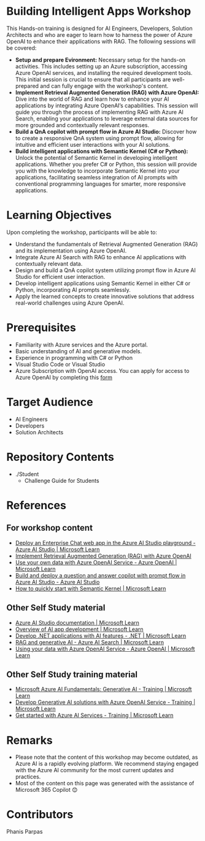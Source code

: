 # Building Intelligent Apps Workshop
This Hands-on training is designed for AI Engineers, Developers, Solution Architects and who are eager to learn how to harness the power of Azure OpenAI to enhance their applications with RAG.
The following sessions will be covered:

- **Setup and prepare Evironment:** Necessary setup for the hands-on activities. This includes setting up an Azure subscription, accessing Azure OpenAI services, and installing the required development tools. This initial session is crucial to ensure that all participants are well-prepared and can fully engage with the workshop's content.
- **Implement Retrieval Augmented Generation (RAG) with Azure OpenAI:** Dive into the world of RAG and learn how to enhance your AI applications by integrating Azure OpenAI’s capabilities. This session will guide you through the process of implementing RAG with Azure AI Search, enabling your applications to leverage external data sources for more grounded and contextually relevant responses.
- **Build a QnA copilot with prompt flow in Azure AI Studio:** Discover how to create a responsive QnA system using prompt flow, allowing for intuitive and efficient user interactions with your AI solutions.
- **Build intelligent applications with Semantic Kernel (C# or Python):** Unlock the potential of Semantic Kernel in developing intelligent applications. Whether you prefer C# or Python, this session will provide you with the knowledge to incorporate Semantic Kernel into your applications, facilitating seamless integration of AI prompts with conventional programming languages for smarter, more responsive applications.
  
# Learning Objectives
Upon completing the workshop, participants will be able to:
- Understand the fundamentals of Retrieval Augmented Generation (RAG) and its implementation using Azure OpenAI.
- Integrate Azure AI Search with RAG to enhance AI applications with contextually relevant data.
- Design and build a QnA copilot system utilizing prompt flow in Azure AI Studio for efficient user interaction.
- Develop intelligent applications using Semantic Kernel in either C# or Python, incorporating AI prompts seamlessly.
- Apply the learned concepts to create innovative solutions that address real-world challenges using Azure OpenAI.
  
# Prerequisites
- Familiarity with Azure services and the Azure portal.
- Basic understanding of AI and generative models.
- Experience in programming with C# or Python
- Visual Studio Code or Visual Studio
- Azure Subscription with OpenAI access. You can apply for access to Azure OpenAI by completing this [form](https://aka.ms/oai/access)

# Target Audience
- AI Engineers
- Developers
- Solution Architects

# Repository Contents
- ./Student
  - Challenge Guide for Students

# References
## For workshop content
- [Deploy an Enterprise Chat web app in the Azure AI Studio playground - Azure AI Studio | Microsoft Learn](https://learn.microsoft.com/en-us/azure/ai-studio/tutorials/deploy-chat-web-app)
- [Implement Retrieval Augmented Generation (RAG) with Azure OpenAI](https://microsoftlearning.github.io/mslearn-openai/Instructions/Exercises/06-use-own-data.html)
- [Use your own data with Azure OpenAI Service - Azure OpenAI | Microsoft Learn](https://learn.microsoft.com/en-us/azure/ai-services/openai/use-your-data-quickstart?tabs=command-line%2Cpython-new&pivots=programming-language-csharp)
- [Build and deploy a question and answer copilot with prompt flow in Azure AI Studio - Azure AI Studio](https://learn.microsoft.com/en-us/azure/ai-studio/tutorials/deploy-copilot-ai-studio)
- [How to quickly start with Semantic Kernel | Microsoft Learn]()

## Other Self Study material
- [Azure AI Studio documentation | Microsoft Learn](https://learn.microsoft.com/en-us/azure/ai-studio/)
- [Overview of AI app development | Microsoft Learn](https://learn.microsoft.com/en-us/azure/developer/ai/azure-ai-for-developers?tabs=dotnet)
- [Develop .NET applications with AI features - .NET | Microsoft Learn](https://learn.microsoft.com/en-us/dotnet/ai/get-started/dotnet-ai-overview)
- [RAG and generative AI - Azure AI Search | Microsoft Learn](https://learn.microsoft.com/en-us/azure/search/retrieval-augmented-generation-overview)
- [Using your data with Azure OpenAI Service - Azure OpenAI | Microsoft Learn](https://learn.microsoft.com/en-us/azure/ai-services/openai/concepts/use-your-data?tabs=ai-search)

## Other Self Study training material
- [Microsoft Azure AI Fundamentals: Generative AI - Training | Microsoft Learn](https://learn.microsoft.com/en-us/training/paths/introduction-generative-ai/)
- [Develop Generative AI solutions with Azure OpenAI Service - Training | Microsoft Learn](https://learn.microsoft.com/en-us/training/paths/develop-ai-solutions-azure-openai/)
- [Get started with Azure AI Services - Training | Microsoft Learn](https://learn.microsoft.com/en-us/training/paths/get-started-azure-ai/)


# Remarks
- Please note that the content of this workshop may become outdated, as Azure AI is a rapidly evolving platform. We recommend staying engaged with the Azure AI community for the most current updates and practices.
- Most of the content on this page was generated with the assistance of Microsoft 365 Copilot :blush:
# Contributors
Phanis Parpas
